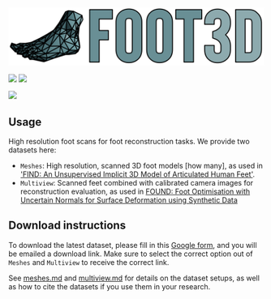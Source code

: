 ![](assets/normal_v1.png)

![](https://img.shields.io/endpoint?url=https%3A%2F%2Fscript.google.com%2Fmacros%2Fs%2FAKfycbzvGHAaBsXTI5RoJtvMOLm-CFM6vSSG4e0_cZe2PjLE320RDRQNSyPuN0JiQgpVhZJu%2Fexec?dataset=meshes)
![](https://img.shields.io/endpoint?url=https%3A%2F%2Fscript.google.com%2Fmacros%2Fs%2FAKfycbzvGHAaBsXTI5RoJtvMOLm-CFM6vSSG4e0_cZe2PjLE320RDRQNSyPuN0JiQgpVhZJu%2Fexec?dataset=multiview)


![](assets/splash.gif)

## Usage

High resolution foot scans for foot reconstruction tasks. We provide two datasets here:

- `Meshes`: High resolution, scanned 3D foot models [how many], as used in ['FIND: An Unsupervised Implicit 3D Model of Articulated Human Feet'](https://ollieboyne.github.io/FIND).
- `Multiview`: Scanned feet combined with calibrated camera images for reconstruction evaluation, as used in [FOUND: Foot Optimisation with Uncertain Normals for Surface Deformation using Synthetic Data](http://ollieboyne.github.io/FOUND)

## Download instructions

To download the latest dataset, please fill in this [Google form](https://forms.gle/7eZh67UXMZYcM11M7), and you will be emailed a download link. Make sure to select the correct option out of `Meshes` and `Multiview` to receive the correct link.

See [meshes.md](meshes.md) and [multiview.md](multiview.md) for details on the dataset setups, as well as how to cite the datasets if you use them in your research.



